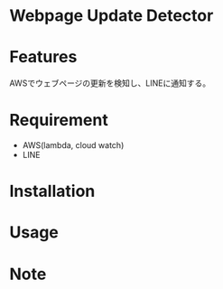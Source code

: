 # Webpage Update Detector

# Features

AWSでウェブページの更新を検知し、LINEに通知する。

# Requirement

- AWS(lambda, cloud watch)
- LINE

# Installation

# Usage

# Note
